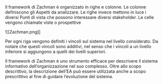 Il framework di Zachman è organizzato in righe e colonne.
Le colonne definiscono gli Aspetti da analizzare.
Le righe invece mettono in luce i diversi Punti di vista che possono interessare
diversi stakeholder.
Le celle vengono chiamate viste o prospettive

![[Zachman.png]]

Per ogni riga vengono definiti i vincoli sul sistema nel livello considerato.
Da notare che questi vincoli sono additivi, nel senso che i vincoli a un livello
inferiore si aggiungono a quelli dei livelli superiori.

Il framework di Zachman è uno strumento efficace per descrivere il sistema
informativo dell’organizzazione nel suo complesso. Oltre allo scopo descrittivo,
la descrizione dell’EA può essere utilizzata anche a scopo prescrittivo al fine di
guidare l’evoluzione del sistema.